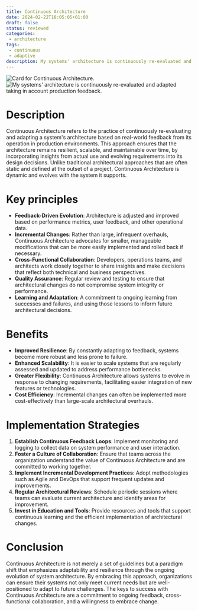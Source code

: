 ```yaml
---
title: Continuous Architecture
date: 2024-02-22T18:05:05+01:00
draft: false
status: reviewed
categories: 
 - architecture
tags: 
 - continuous
 - adaptive
description: My systems' architecture is continuously re-evaluated and adapted taking in account production feedback.
---
```


![Card for Continuous Architecture.](/cards/continuous-architecture.png)
![My systems' architecture is continuously re-evaluated and adapted taking in account production feedback.](/images/continuous-architecture.webp)


# Description

Continuous Architecture refers to the practice of continuously re-evaluating and adapting a system's architecture based on real-world feedback from its operation in production environments. This approach ensures that the architecture remains resilient, scalable, and maintainable over time, by incorporating insights from actual use and evolving requirements into its design decisions. Unlike traditional architectural approaches that are often static and defined at the outset of a project, Continuous Architecture is dynamic and evolves with the system it supports.

# Key principles

- **Feedback-Driven Evolution**: Architecture is adjusted and improved based on performance metrics, user feedback, and other operational data.
- **Incremental Changes**: Rather than large, infrequent overhauls, Continuous Architecture advocates for smaller, manageable modifications that can be more easily implemented and rolled back if necessary.
- **Cross-Functional Collaboration**: Developers, operations teams, and architects work closely together to share insights and make decisions that reflect both technical and business perspectives.
- **Quality Assurance**: Regular review and testing to ensure that architectural changes do not compromise system integrity or performance.
- **Learning and Adaptation**: A commitment to ongoing learning from successes and failures, and using those lessons to inform future architectural decisions.

# Benefits

- **Improved Resilience**: By constantly adapting to feedback, systems become more robust and less prone to failure.
- **Enhanced Scalability**: It is easier to scale systems that are regularly assessed and updated to address performance bottlenecks.
- **Greater Flexibility**: Continuous Architecture allows systems to evolve in response to changing requirements, facilitating easier integration of new features or technologies.
- **Cost Efficiency**: Incremental changes can often be implemented more cost-effectively than large-scale architectural overhauls.

# Implementation Strategies

1. **Establish Continuous Feedback Loops**: Implement monitoring and logging to collect data on system performance and user interaction.
2. **Foster a Culture of Collaboration**: Ensure that teams across the organization understand the value of Continuous Architecture and are committed to working together.
3. **Implement Incremental Development Practices**: Adopt methodologies such as Agile and DevOps that support frequent updates and improvements.
4. **Regular Architectural Reviews**: Schedule periodic sessions where teams can evaluate current architecture and identify areas for improvement.
5. **Invest in Education and Tools**: Provide resources and tools that support continuous learning and the efficient implementation of architectural changes.

# Conclusion

Continuous Architecture is not merely a set of guidelines but a paradigm shift that emphasizes adaptability and resilience through the ongoing evolution of system architecture. By embracing this approach, organizations can ensure their systems not only meet current needs but are well-positioned to adapt to future challenges. The keys to success with Continuous Architecture are a commitment to ongoing feedback, cross-functional collaboration, and a willingness to embrace change.
